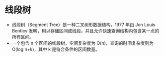 # 线段树
* 线段树（Segment Tree）是一种二叉树形数据结构，1977 年由 Jon Louis Bentley 发明，用以存储区间或线段，并且允许快速查询结构内包含某一点的所有区间。
* 一个包含 n 个区间的线段树，空间复杂度为 O(n)，查询的时间复杂度则为 O(log n+k)，其中 k 是符合条件的区间数量。
